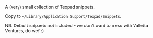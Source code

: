 A (very) small collection of Texpad snippets.

Copy to `~/Library/Application Support/Texpad/Snippets`.

NB. Default snippets not included - we don't want to mess with Valletta Ventures, do we? :)